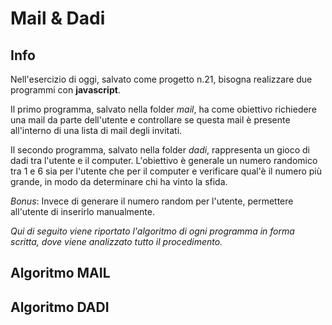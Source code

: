 # Mail & Dadi


## Info 

Nell'esercizio di oggi, salvato come progetto n.21, bisogna realizzare due programmi con **javascript**.

Il primo programma, salvato nella folder *mail*, ha come obiettivo richiedere una mail da parte dell'utente e controllare se questa mail è presente all'interno di una lista di mail degli invitati.

Il secondo programma, salvato nella folder *dadi*, rappresenta un gioco di dadi tra l'utente e il computer. L'obiettivo è generale un numero randomico tra 1 e 6 sia per l'utente che per il computer e verificare qual'è il numero più grande, in modo da determinare chi ha vinto la sfida.

*Bonus*: Invece di generare il numero random per l'utente, permettere all'utente di inserirlo manualmente.



 *Qui di seguito viene riportato l'algoritmo di ogni programma in forma scritta, dove viene analizzato tutto il procedimento.*

## Algoritmo MAIL


## Algoritmo DADI

